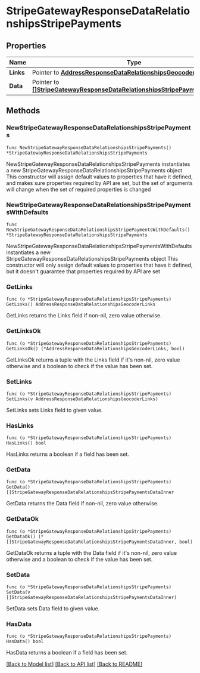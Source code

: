 # StripeGatewayResponseDataRelationshipsStripePayments

## Properties

Name | Type | Description | Notes
------------ | ------------- | ------------- | -------------
**Links** | Pointer to [**AddressResponseDataRelationshipsGeocoderLinks**](AddressResponseDataRelationshipsGeocoderLinks.md) |  | [optional] 
**Data** | Pointer to [**[]StripeGatewayResponseDataRelationshipsStripePaymentsDataInner**](StripeGatewayResponseDataRelationshipsStripePaymentsDataInner.md) |  | [optional] 

## Methods

### NewStripeGatewayResponseDataRelationshipsStripePayments

`func NewStripeGatewayResponseDataRelationshipsStripePayments() *StripeGatewayResponseDataRelationshipsStripePayments`

NewStripeGatewayResponseDataRelationshipsStripePayments instantiates a new StripeGatewayResponseDataRelationshipsStripePayments object
This constructor will assign default values to properties that have it defined,
and makes sure properties required by API are set, but the set of arguments
will change when the set of required properties is changed

### NewStripeGatewayResponseDataRelationshipsStripePaymentsWithDefaults

`func NewStripeGatewayResponseDataRelationshipsStripePaymentsWithDefaults() *StripeGatewayResponseDataRelationshipsStripePayments`

NewStripeGatewayResponseDataRelationshipsStripePaymentsWithDefaults instantiates a new StripeGatewayResponseDataRelationshipsStripePayments object
This constructor will only assign default values to properties that have it defined,
but it doesn't guarantee that properties required by API are set

### GetLinks

`func (o *StripeGatewayResponseDataRelationshipsStripePayments) GetLinks() AddressResponseDataRelationshipsGeocoderLinks`

GetLinks returns the Links field if non-nil, zero value otherwise.

### GetLinksOk

`func (o *StripeGatewayResponseDataRelationshipsStripePayments) GetLinksOk() (*AddressResponseDataRelationshipsGeocoderLinks, bool)`

GetLinksOk returns a tuple with the Links field if it's non-nil, zero value otherwise
and a boolean to check if the value has been set.

### SetLinks

`func (o *StripeGatewayResponseDataRelationshipsStripePayments) SetLinks(v AddressResponseDataRelationshipsGeocoderLinks)`

SetLinks sets Links field to given value.

### HasLinks

`func (o *StripeGatewayResponseDataRelationshipsStripePayments) HasLinks() bool`

HasLinks returns a boolean if a field has been set.

### GetData

`func (o *StripeGatewayResponseDataRelationshipsStripePayments) GetData() []StripeGatewayResponseDataRelationshipsStripePaymentsDataInner`

GetData returns the Data field if non-nil, zero value otherwise.

### GetDataOk

`func (o *StripeGatewayResponseDataRelationshipsStripePayments) GetDataOk() (*[]StripeGatewayResponseDataRelationshipsStripePaymentsDataInner, bool)`

GetDataOk returns a tuple with the Data field if it's non-nil, zero value otherwise
and a boolean to check if the value has been set.

### SetData

`func (o *StripeGatewayResponseDataRelationshipsStripePayments) SetData(v []StripeGatewayResponseDataRelationshipsStripePaymentsDataInner)`

SetData sets Data field to given value.

### HasData

`func (o *StripeGatewayResponseDataRelationshipsStripePayments) HasData() bool`

HasData returns a boolean if a field has been set.


[[Back to Model list]](../README.md#documentation-for-models) [[Back to API list]](../README.md#documentation-for-api-endpoints) [[Back to README]](../README.md)



